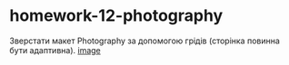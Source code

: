 # homework-12-photography

Зверстати макет Photography за допомогою грідів (сторінка повинна бути адаптивна).
[image](/img/CSS-Grid-Layout.png)